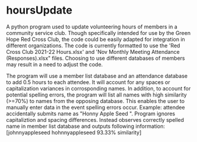 # hoursUpdate
A python program used to update volunteering hours of members in a community service club.
Though specifically intended for use by the Green Hope Red Cross Club, the code could be easily adapted for integration in different organizations. The code is currently formatted to use the 'Red Cross Club 2021-22 Hours.xlsx' and 'Nov Monthly Meeting Attendance (Responses).xlsx" files. Choosing to use different databases of members may result in a need to adjust the code. 

The program will use a member list database and an attendance database to add 0.5 hours to each attendee. It will account for any spaces or capitalization variances in corrosponding names. In addition, to account for potential spelling errors, the program will list all names with high similarity (>=70%) to names from the opposing database. This enables the user to manually enter data in the event spelling errors occur. Example: attendee accidentally submits name as "Honny Apple  Seed ". Program ignores capitaliztion and spacing differences. Instead observes correctly spelled name in member list database and outputs following information: [johnnyappleseed hohnnyappleseed 93.33% similarity]
